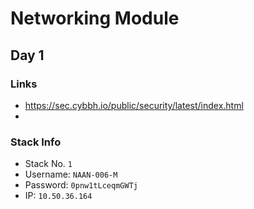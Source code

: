 # Networking Module

## Day 1

### Links
  *  https://sec.cybbh.io/public/security/latest/index.html
  *  

### Stack Info
  *  Stack No. ```1```
  *  Username: ```NAAN-006-M```
  *  Password: ```0pnw1tLceqmGWTj```
  *  IP: ```10.50.36.164```
